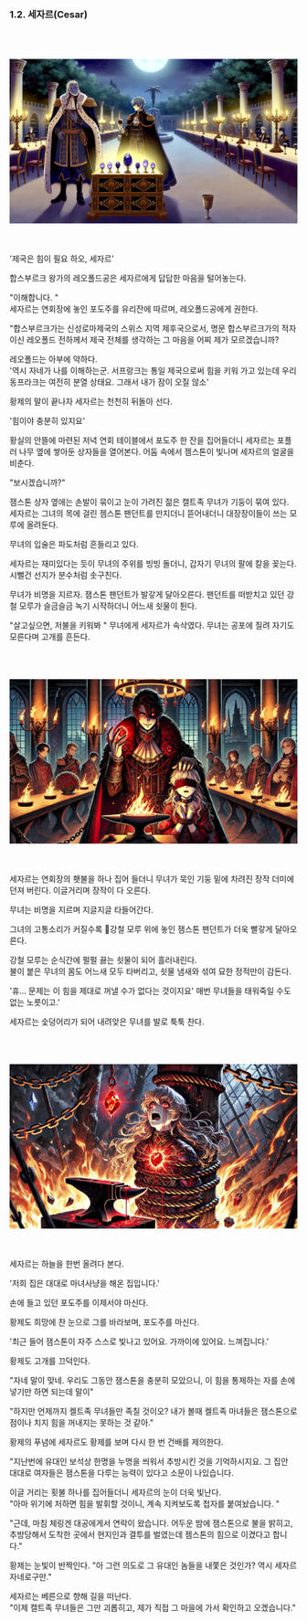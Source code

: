
### 1.2. 세자르(Cesar)
<br><br><br>
![alt text](./images/ch-01-2-cesar-01.png)
<br><br><br>

'제국은 힘이 필요 하오, 세자르'<br>

합스부르크 왕가의 레오폴드공은 세자르에게 답답한 마음을 털어놓는다. <br>

"이해합니다. "<br>
세자르는 연회장에 놓인 포도주를 유리잔에 따르며, 레오폴드공에게 권한다. <br>

"합스부르크가는 신성로마제국의 스위스 지역 제후국으로서, 명문 합스부르크가의 적자이신 레오폴드 전하께서 제국 전체를 생각하는 그 마음을 어찌 제가 모르겠습니까? <br>

레오폴드는 아부에 약하다. <br>
'역시 자네가 나를 이해하는군. 서프랑크는 통일 제국으로써 힘을 키워 가고 있는데 우리 동프라크는 여전히 분열 상태요. 그래서 내가 잠이 오질 않소'<br>

황제의 말이 끝나자 세자르는 천천히 뒤돌아 선다. <br>

'힘이야 충분히 있지요'<br>

황실의 안뜰에 마련된 저녁 연회 테이블에서 포도주 한 잔을 집어들더니 세자르는 포플러 나무 옆에 쌓아둔 상자들을 열어본다. 어둠 속에서 젬스톤이 빛나며 세자르의 얼굴을 비춘다.<br>

"보시겠습니까?"<br>

잼스톤 상자 옆에는 손발이 묶이고 눈이 가려진 젊은 캘트족 무녀가 기둥이 묶여 있다. 세자르는 그녀의 목에 걸린 젬스톤 팬던트를 만지더니 뜯어내더니 대장장이들이 쓰는 모루에 올려둔다.<br>

무녀의 입술은 파도처럼 흔들리고 있다. <br>

세자르는 재미있다는 듯이 무녀의 주위를 빙빙 돌더니, 갑자기 무녀의 팔에 칼을 꽂는다. 시뻘건 선지가 분수처럼 솟구친다.<br>

무녀가 비명을 지르자. 잼스톤 팬던트가 발갛게 달아오른다. 팬던트를 떠받치고 있던 강철 모루가 슬금슬금 녹기 시작하더니 어느새 쇳물이 튄다.<br>

"살고싶으면, 저불을 키워봐 " 무녀에게 세자르가 속삭였다. 무녀는 공포에 질려 자기도 모른다며 고개를 흔든다.<br>

<br><br><br>
![alt text](./images/ch-01-2-cesar-02.png)
<br><br><br>

세자르는 연회장의 횃불을 하나 집어 들더니 무녀가 묵인 기둥 밑에 차려진 장작 더미에 던져 버린다. 이글거리며 장작이 다 오른다.<br>

무녀는 비명을 지르며 지글지글 타들어간다. <br>

그녀의 고통소리가 커질수록 강철 모루 위에 놓인 잼스톤 팬던트가 더욱 빨갛게 달아오른다. <br>

강철 모루는 순식간에 펄펄 끓는 쇳물이 되어 흘러내린다. <br>
불이 붙은 무녀의 몸도 어느새 모두 타버리고, 쇳물 냄새와 섞여 묘한 정적만이 감돈다.<br>

'휴... 문제는 이 힘을 제대로 꺼낼 수가 없다는 것이지요' 매번 무녀들을 태워죽일 수도 없는 노릇이고.'<br>

세자르는 숯덩어리가 되어 내려앚은 무녀를 발로 툭툭 찬다.<br>

<br><br><br>
![alt text](./images/ch-01-2-cesar-03.png)
<br><br><br>

세자르는 하늘을 한번 올려다 본다.<br>

'저희 집은 대대로 마녀사냥을 해온 집입니다.'<br>

손에 들고 있던 포도주를 이제서야 마신다.<br>

황제도 희망에 찬 눈으로 그를 바라보며, 포도주를 마신다. <br>

'최근 들어 잼스톤이 자주 스스로 빛나고 있어요. 가까이에 있어요. 느껴집니다.'<br>

황제도 고개를 끄덕인다. <br>

"자네 말이 맞네. 우리도 그동안 잼스톤을 충분히 모았으니, 이 힘을 통제하는 자를 손에 넣기만 하면 되는데 말이"<br>

"하지만 언제까지 켈트족 무녀들만 족칠 것이오? 내가 볼때 켈트족 마녀들은 잼스톤으로 점이나 치지 힘을 꺼내지는 못하는 것 같아." <br>

황제의 푸념에 세자르도 황제를 보며 다시 한 번 건배를 제의한다. <br>

"지난번에 유대인 보석상 한명을 누명을 씌워서 추방시킨 것을 기억하시지요. 그 집안 대대로 여자들은 잼스톤을 다루는 능력이 있다고 소문이 나있습니다.

이글 거리는 횟불 하나를 집어들더니 세자르의 눈이 더욱 빛난다.<br>
"아마 위기에 처하면 힘을 발휘할 것이니, 계속 지켜보도록 첩자를 붙여놨습니다. " <br>

"근데, 마침 체링겐 대공에게서 연락이 왔습니다. 어두운 밤에 잼스톤으로 불을 밝히고, 추방당해서 도착한 곳에서 현지인과 결투를 벌였는데 젬스톤의 힘으로 이겼다고 합니다."<br>

황제는 눈빛이 반짝인다. "아 그런 의도로 그 유대인 놈들을 내쫓은 것인가? 역시 세자르 자네로구만."<br>

세자르는 베른으로 향해 길을 떠난다. <br>
"이제 캘트족 무녀들은 그만 괴롭히고, 제가 직접 그 마을에 가서 확인하고 오겠습니다."<br>
